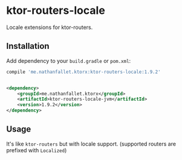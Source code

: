 # ktor-routers-locale

Locale extensions for ktor-routers.

## Installation

Add dependency to your `build.gradle` or `pom.xml`:

```groovy
compile 'me.nathanfallet.ktorx:ktor-routers-locale:1.9.2'
```

```xml

<dependency>
    <groupId>me.nathanfallet.ktorx</groupId>
    <artifactId>ktor-routers-locale-jvm</artifactId>
    <version>1.9.2</version>
</dependency>
```

## Usage

It's like `ktor-routers` but with locale support. (supported routers are prefixed with `Localized`)

